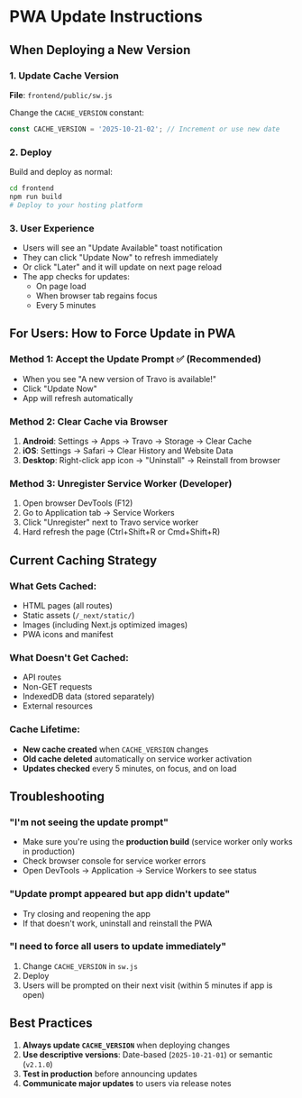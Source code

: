 # PWA Update Instructions

## When Deploying a New Version

### 1. Update Cache Version
**File**: `frontend/public/sw.js`

Change the `CACHE_VERSION` constant:
```javascript
const CACHE_VERSION = '2025-10-21-02'; // Increment or use new date
```

### 2. Deploy
Build and deploy as normal:
```bash
cd frontend
npm run build
# Deploy to your hosting platform
```

### 3. User Experience
- Users will see an "Update Available" toast notification
- They can click "Update Now" to refresh immediately
- Or click "Later" and it will update on next page reload
- The app checks for updates:
  - On page load
  - When browser tab regains focus
  - Every 5 minutes

## For Users: How to Force Update in PWA

### Method 1: Accept the Update Prompt ✅ (Recommended)
- When you see "A new version of Travo is available!"
- Click "Update Now"
- App will refresh automatically

### Method 2: Clear Cache via Browser
1. **Android**: Settings → Apps → Travo → Storage → Clear Cache
2. **iOS**: Settings → Safari → Clear History and Website Data
3. **Desktop**: Right-click app icon → "Uninstall" → Reinstall from browser

### Method 3: Unregister Service Worker (Developer)
1. Open browser DevTools (F12)
2. Go to Application tab → Service Workers
3. Click "Unregister" next to Travo service worker
4. Hard refresh the page (Ctrl+Shift+R or Cmd+Shift+R)

## Current Caching Strategy

### What Gets Cached:
- HTML pages (all routes)
- Static assets (`/_next/static/`)
- Images (including Next.js optimized images)
- PWA icons and manifest

### What Doesn't Get Cached:
- API routes
- Non-GET requests
- IndexedDB data (stored separately)
- External resources

### Cache Lifetime:
- **New cache created** when `CACHE_VERSION` changes
- **Old cache deleted** automatically on service worker activation
- **Updates checked** every 5 minutes, on focus, and on load

## Troubleshooting

### "I'm not seeing the update prompt"
- Make sure you're using the **production build** (service worker only works in production)
- Check browser console for service worker errors
- Open DevTools → Application → Service Workers to see status

### "Update prompt appeared but app didn't update"
- Try closing and reopening the app
- If that doesn't work, uninstall and reinstall the PWA

### "I need to force all users to update immediately"
1. Change `CACHE_VERSION` in `sw.js`
2. Deploy
3. Users will be prompted on their next visit (within 5 minutes if app is open)

## Best Practices

1. **Always update `CACHE_VERSION`** when deploying changes
2. **Use descriptive versions**: Date-based (`2025-10-21-01`) or semantic (`v2.1.0`)
3. **Test in production** before announcing updates
4. **Communicate major updates** to users via release notes
